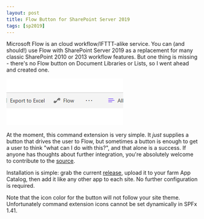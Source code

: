 ```yaml
---
layout: post
title: Flow Button for SharePoint Server 2019
tags: [sp2019]
---
```


Microsoft Flow is an cloud workflow/IFTTT-alike service. You can (and should!) use Flow with SharePoint Server 2019 as a replacement for many classic SharePoint 2010 or 2013 workflow features. But one thing is missing - there's no Flow button on Document Libraries or Lists, so I went ahead and created one.

![FlowExtension](/assets/images/2019/03/FlowExtension.PNG)

At the moment, this command extension is very simple. It _just_ supplies a button that drives the user to Flow, but sometimes a button is enough to get a user to think "what can I do with this?", and that alone is a success. If anyone has thoughts about further integration, you're absolutely welcome to contribute to the [source](https://github.com/Nauplius/SharePoint-2019-Flow-Extension).

Installation is simple: grab the current [release](https://github.com/Nauplius/SharePoint-2019-Flow-Extension/releases), upload it to your farm App Catalog, then add it like any other app to each site. No further configuration is required.

Note that the icon color for the button will not follow your site theme. Unfortunately command extension icons cannot be set dynamically in SPFx 1.41.